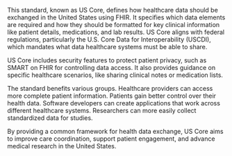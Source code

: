 This standard, known as US Core, defines how healthcare data should be exchanged in the United States using FHIR. It specifies which data elements are required and how they should be formatted for key clinical information like patient details, medications, and lab results. US Core aligns with federal regulations, particularly the U.S. Core Data for Interoperability (USCDI), which mandates what data healthcare systems must be able to share.

US Core includes security features to protect patient privacy, such as SMART on FHIR for controlling data access. It also provides guidance on specific healthcare scenarios, like sharing clinical notes or medication lists.

The standard benefits various groups. Healthcare providers can access more complete patient information. Patients gain better control over their health data. Software developers can create applications that work across different healthcare systems. Researchers can more easily collect standardized data for studies.

By providing a common framework for health data exchange, US Core aims to improve care coordination, support patient engagement, and advance medical research in the United States.
